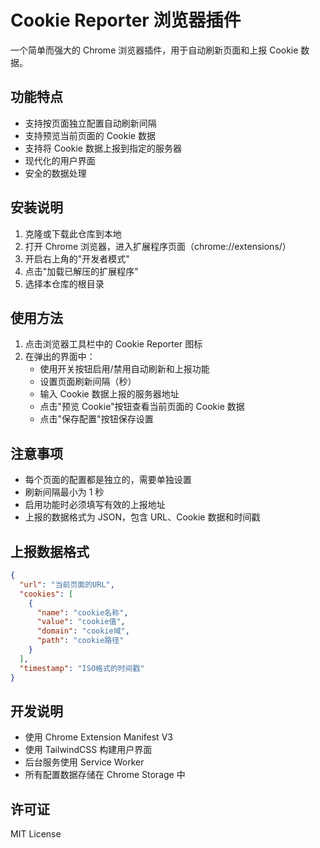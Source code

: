 # Cookie Reporter 浏览器插件

一个简单而强大的 Chrome 浏览器插件，用于自动刷新页面和上报 Cookie 数据。

## 功能特点

- 支持按页面独立配置自动刷新间隔
- 支持预览当前页面的 Cookie 数据
- 支持将 Cookie 数据上报到指定的服务器
- 现代化的用户界面
- 安全的数据处理

## 安装说明

1. 克隆或下载此仓库到本地
2. 打开 Chrome 浏览器，进入扩展程序页面（chrome://extensions/）
3. 开启右上角的"开发者模式"
4. 点击"加载已解压的扩展程序"
5. 选择本仓库的根目录

## 使用方法

1. 点击浏览器工具栏中的 Cookie Reporter 图标
2. 在弹出的界面中：
   - 使用开关按钮启用/禁用自动刷新和上报功能
   - 设置页面刷新间隔（秒）
   - 输入 Cookie 数据上报的服务器地址
   - 点击"预览 Cookie"按钮查看当前页面的 Cookie 数据
   - 点击"保存配置"按钮保存设置

## 注意事项

- 每个页面的配置都是独立的，需要单独设置
- 刷新间隔最小为 1 秒
- 启用功能时必须填写有效的上报地址
- 上报的数据格式为 JSON，包含 URL、Cookie 数据和时间戳

## 上报数据格式

```json
{
  "url": "当前页面的URL",
  "cookies": [
    {
      "name": "cookie名称",
      "value": "cookie值",
      "domain": "cookie域",
      "path": "cookie路径"
    }
  ],
  "timestamp": "ISO格式的时间戳"
}
```

## 开发说明

- 使用 Chrome Extension Manifest V3
- 使用 TailwindCSS 构建用户界面
- 后台服务使用 Service Worker
- 所有配置数据存储在 Chrome Storage 中

## 许可证

MIT License 